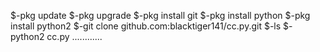 $-pkg update
$-pkg upgrade
$-pkg install git
$-pkg install python
$-pkg install python2
$-git clone github.com:blacktiger141/cc.py.git
$-ls
$- python2 cc.py
............

